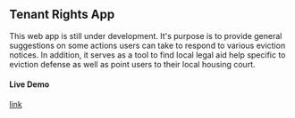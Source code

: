 ## Tenant Rights App

This web app is still under development.
It's purpose is to provide general suggestions on some actions
users can take to respond to various eviction notices. In addition, it serves as a
tool to find local legal aid help specific to eviction defense as well as point users to their
local housing court.


#### Live Demo
[link](lcrw.herokuapp.com)



